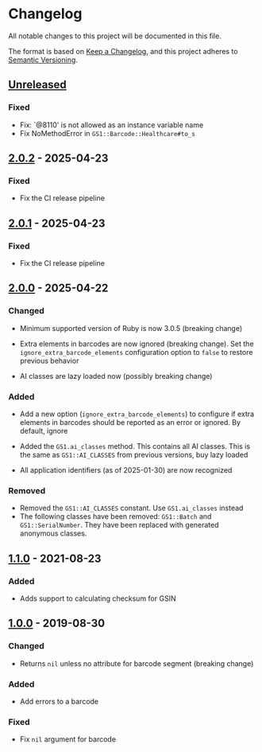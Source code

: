 # Changelog
All notable changes to this project will be documented in this file.

The format is based on [Keep a Changelog](https://keepachangelog.com/en/1.1.0/),
and this project adheres to [Semantic Versioning](https://semver.org/spec/v2.0.0.html).

## [Unreleased]
### Fixed
- Fix: `@8110' is not allowed as an instance variable name
- Fix NoMethodError in `GS1::Barcode::Healthcare#to_s`

## [2.0.2] - 2025-04-23
### Fixed
- Fix the CI release pipeline

## [2.0.1] - 2025-04-23
### Fixed
- Fix the CI release pipeline

## [2.0.0] - 2025-04-22
### Changed
- Minimum supported version of Ruby is now 3.0.5 (breaking change)

- Extra elements in barcodes are now ignored (breaking change). Set the
    `ignore_extra_barcode_elements` configuration option to `false` to restore
    previous behavior

- AI classes are lazy loaded now (possibly breaking change)

### Added
- Add a new option (`ignore_extra_barcode_elements`) to configure if extra
    elements in barcodes should be reported as an error or ignored. By default,
    ignore

- Added the `GS1.ai_classes` method. This contains all AI classes. This is the
    same as `GS1::AI_CLASSES` from previous versions, buy lazy loaded

- All application identifiers (as of 2025-01-30) are now recognized

### Removed
- Removed the `GS1::AI_CLASSES` constant. Use `GS1.ai_classes` instead
- The following classes have been removed: `GS1::Batch` and `GS1::SerialNumber`.
    They have been replaced with generated anonymous classes.

## [1.1.0] - 2021-08-23

### Added
- Adds support to calculating checksum for GSIN

## [1.0.0] - 2019-08-30

### Changed
- Returns `nil` unless no attribute for barcode segment (breaking change)

### Added
- Add errors to a barcode

### Fixed
- Fix `nil` argument for barcode

[Unreleased]: https://github.com/apoex/gs1/compare/v2.0.2...HEAD

[2.0.2]: https://github.com/apoex/gs1/compare/v2.0.1...v2.0.2
[2.0.1]: https://github.com/apoex/gs1/compare/v2.0.0...v2.0.1
[2.0.0]: https://github.com/apoex/gs1/compare/v1.1.0...v2.0.0
[1.1.0]: https://github.com/apoex/gs1/compare/v1.0.0...v1.1.0
[1.0.0]: https://github.com/apoex/gs1/releases/tag/v1.0.0
